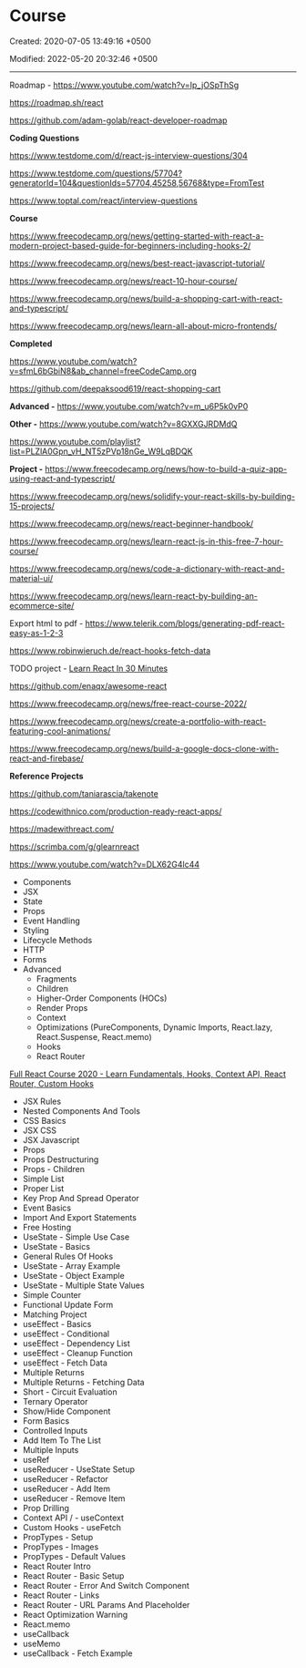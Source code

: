 # Course

Created: 2020-07-05 13:49:16 +0500

Modified: 2022-05-20 20:32:46 +0500

---

Roadmap - <https://www.youtube.com/watch?v=Ip_jOSpThSg>

<https://roadmap.sh/react>

<https://github.com/adam-golab/react-developer-roadmap>



**Coding Questions**

<https://www.testdome.com/d/react-js-interview-questions/304>

<https://www.testdome.com/questions/57704?generatorId=104&questionIds=57704,45258,56768&type=FromTest>

<https://www.toptal.com/react/interview-questions>



**Course**

<https://www.freecodecamp.org/news/getting-started-with-react-a-modern-project-based-guide-for-beginners-including-hooks-2/>

<https://www.freecodecamp.org/news/best-react-javascript-tutorial/>

<https://www.freecodecamp.org/news/react-10-hour-course/>

<https://www.freecodecamp.org/news/build-a-shopping-cart-with-react-and-typescript/>

<https://www.freecodecamp.org/news/learn-all-about-micro-frontends/>



**Completed**

<https://www.youtube.com/watch?v=sfmL6bGbiN8&ab_channel=freeCodeCamp.org>

<https://github.com/deepaksood619/react-shopping-cart>



**Advanced -** <https://www.youtube.com/watch?v=m_u6P5k0vP0>

**Other -** <https://www.youtube.com/watch?v=8GXXGJRDMdQ>

<https://www.youtube.com/playlist?list=PLZlA0Gpn_vH_NT5zPVp18nGe_W9LqBDQK>



**Project -** <https://www.freecodecamp.org/news/how-to-build-a-quiz-app-using-react-and-typescript/>

<https://www.freecodecamp.org/news/solidify-your-react-skills-by-building-15-projects/>

<https://www.freecodecamp.org/news/react-beginner-handbook/>

<https://www.freecodecamp.org/news/learn-react-js-in-this-free-7-hour-course/>

<https://www.freecodecamp.org/news/code-a-dictionary-with-react-and-material-ui/>

<https://www.freecodecamp.org/news/learn-react-by-building-an-ecommerce-site/>

Export html to pdf - <https://www.telerik.com/blogs/generating-pdf-react-easy-as-1-2-3>

<https://www.robinwieruch.de/react-hooks-fetch-data>

TODO project - [Learn React In 30 Minutes](https://www.youtube.com/watch?v=hQAHSlTtcmY)

<https://github.com/enaqx/awesome-react>

<https://www.freecodecamp.org/news/free-react-course-2022/>

<https://www.freecodecamp.org/news/create-a-portfolio-with-react-featuring-cool-animations/>

<https://www.freecodecamp.org/news/build-a-google-docs-clone-with-react-and-firebase/>



**Reference Projects**

<https://github.com/taniarascia/takenote>

<https://codewithnico.com/production-ready-react-apps/>

<https://madewithreact.com/>



<https://scrimba.com/g/glearnreact>

<https://www.youtube.com/watch?v=DLX62G4lc44>
-   Components
-   JSX
-   State
-   Props
-   Event Handling
-   Styling
-   Lifecycle Methods
-   HTTP
-   Forms
-   Advanced
    -   Fragments
    -   Children
    -   Higher-Order Components (HOCs)
    -   Render Props
    -   Context
    -   Optimizations (PureComponents, Dynamic Imports, React.lazy, React.Suspense, React.memo)
    -   Hooks
    -   React Router



[Full React Course 2020 - Learn Fundamentals, Hooks, Context API, React Router, Custom Hooks](https://www.youtube.com/watch?v=4UZrsTqkcW4)
-   JSX Rules
-   Nested Components And Tools
-   CSS Basics
-   JSX CSS
-   JSX Javascript
-   Props
-   Props Destructuring
-   Props - Children
-   Simple List
-   Proper List
-   Key Prop And Spread Operator
-   Event Basics
-   Import And Export Statements
-   Free Hosting
-   UseState - Simple Use Case
-   UseState - Basics
-   General Rules Of Hooks
-   UseState - Array Example
-   UseState - Object Example
-   UseState - Multiple State Values
-   Simple Counter
-   Functional Update Form
-   Matching Project
-   useEffect - Basics
-   useEffect - Conditional
-   useEffect - Dependency List
-   useEffect - Cleanup Function
-   useEffect - Fetch Data
-   Multiple Returns
-   Multiple Returns - Fetching Data
-   Short - Circuit Evaluation
-   Ternary Operator
-   Show/Hide Component
-   Form Basics
-   Controlled Inputs
-   Add Item To The List
-   Multiple Inputs
-   useRef
-   useReducer - UseState Setup
-   useReducer - Refactor
-   useReducer - Add Item
-   useReducer - Remove Item
-   Prop Drilling
-   Context API / - useContext
-   Custom Hooks - useFetch
-   PropTypes - Setup
-   PropTypes - Images
-   PropTypes - Default Values
-   React Router Intro
-   React Router - Basic Setup
-   React Router - Error And Switch Component
-   React Router - Links
-   React Router - URL Params And Placeholder
-   React Optimization Warning
-   React.memo
-   useCallback
-   useMemo
-   useCallback - Fetch Example
